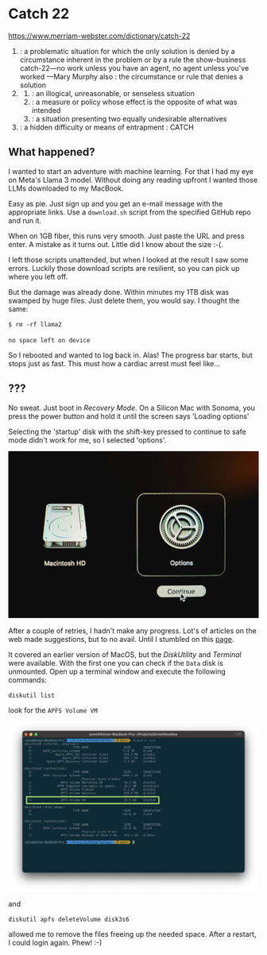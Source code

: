 # Catch 22

https://www.merriam-webster.com/dictionary/catch-22

1. : a problematic situation for which the only solution is denied by a circumstance inherent in the problem or by a rule
the show-business catch-22—no work unless you have an agent, no agent unless you've worked
—Mary Murphy
also : the circumstance or rule that denies a solution
2.
    1. : an illogical, unreasonable, or senseless situation
    2. : a measure or policy whose effect is the opposite of what was intended
    3. : a situation presenting two equally undesirable alternatives
3. : a hidden difficulty or means of entrapment : CATCH

## What happened?

I wanted to start an adventure with machine learning. For that I had my eye on Meta's Llama 3 model. Without doing any reading upfront I wanted those LLMs downloaded to my MacBook.

Easy as pie. Just sign up and you get an e-mail message with the appropriate links. Use a `download.sh` script from the specified GitHub repo and run it.

When on 1GB fiber, this runs very smooth. Just paste the URL and press enter. A mistake as it turns out. Little did I know about the size :-(.

I left those scripts unattended, but when I looked at the result I saw some errors. Luckily those download scripts are resilient, so you can pick up where you left off.

But the damage was already done. Within minutes my 1TB disk was swamped by huge files. Just delete them, you would say. I thought the same:

```shell
$ rm -rf llama2

no space left on device
```

So I rebooted and wanted to log back in. Alas! The progress bar starts, but stops just as fast. This must how a cardiac arrest must feel like...

## ???

No sweat. Just boot in *Recovery Mode*. On a Silicon Mac with Sonoma, you press the power button and hold it until the screen says 'Loading options'

Selecting the 'startup' disk with the shift-key pressed to continue to safe mode didn't work for me, so I selected 'options'.

![Screenshot MacOS Recovery Screen](../images/Catch22/macos-recovery-mode-startup-options.jpg)

After a couple of retries, I hadn't make any progress. Lot's of articles on the web made suggestions, but to no avail. Until I stumbled on this [page](https://eduardo-pinheiro.medium.com/your-mac-doesnt-restart-due-to-no-space-left-on-device-27adf777619d).

It covered an earlier version of MacOS, but the *DiskUtility* and *Terminal* were available. With the first one you can check if the `Data` disk is unmounted. Open up a terminal window and execute the following commands:

```shell
diskutil list
```

look for the `APFS Volume VM`

![Screenshot Terminal Window](../images/Catch22/diskutil-output.png)

and

```shell
diskutil apfs deleteVolume disk3s6
```

allowed me to remove the files freeing up the needed space. After a restart, I could login again. Phew! :-)
